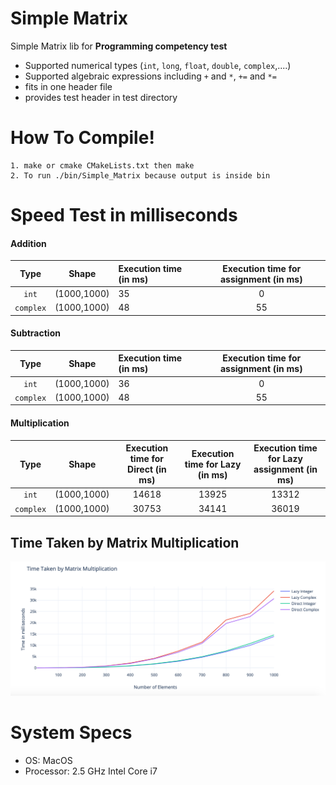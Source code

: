 # Simple Matrix

Simple Matrix lib for **Programming competency test**

- Supported numerical types (```int```, ```long```, ```float```, ```double```, ```complex```,....)
- Supported algebraic expressions including ```+``` and ```*```, ```+=``` and ```*=```
- fits in one header file
- provides test header in test directory

# How To Compile!
    1. make or cmake CMakeLists.txt then make
    2. To run ./bin/Simple_Matrix because output is inside bin

# Speed Test in milliseconds

#### Addition

| Type       | Shape       | Execution time (in ms)  |Execution time for assignment (in ms) |
| :--------: | :---------: |:-----------------------|:----------------------------------:|
| `int`      | (1000,1000) | 35                      | 0                                   |
| `complex`  | (1000,1000) | 48                      | 55                                   |

#### Subtraction

| Type       | Shape       | Execution time (in ms)  |Execution time for assignment (in ms)  |
| :--------: | :---------: |:-----------------------|:----------------------------------:|
| `int`      | (1000,1000) | 36                      | 0                                   |
| `complex`  | (1000,1000) | 48                      | 55                                  |

#### Multiplication

| Type       | Shape       | Execution time for Direct (in ms)  |Execution time for Lazy (in ms) |Execution  time for Lazy assignment (in ms) |
| :--------: | :---------: |:---------------------: |:----------------------------------:  |:----------------------------------:  |
| `int`      | (1000,1000) | 14618                   |13925                                 |13312                                 |
| `complex`  | (1000,1000) | 30753                   |34141                                 |36019                                 |

## Time Taken by Matrix Multiplication
![matrixmultiplication](assets/matrix_multiplication.png)

# System Specs
- OS: MacOS
- Processor: 2.5 GHz Intel Core i7
